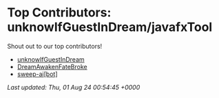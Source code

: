 # Top Contributors: unknowIfGuestInDream/javafxTool
Shout out to our top contributors!

- [unknowIfGuestInDream](https://github.com/unknowIfGuestInDream)
- [DreamAwakenFateBroke](https://github.com/DreamAwakenFateBroke)
- [sweep-ai[bot]](https://github.com/apps/sweep-ai)


_Last updated: Thu, 01 Aug 24 00:54:45 +0000_